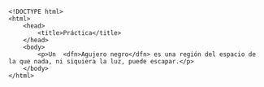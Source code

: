 <code>
&lt;!DOCTYPE html&gt;
&lt;html&gt;
    &lt;head&gt;
        &lt;title&gt;Práctica&lt;/title&gt;
    &lt;/head&gt;
    &lt;body&gt;
        &lt;p&gt;Un  &lt;dfn&gt;Agujero negro&lt;/dfn&gt; es una región del espacio de la que nada, ni siquiera la luz, puede escapar.&lt;/p&gt;
    &lt;/body&gt;
&lt;/html&gt;
</code>